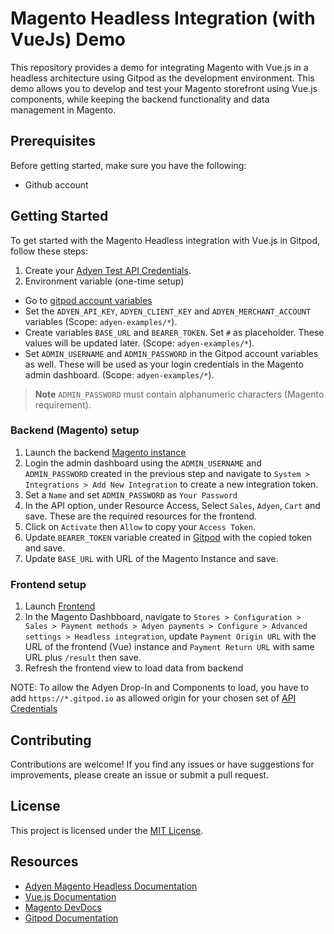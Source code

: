 # Magento Headless Integration (with VueJs) Demo

This repository provides a demo for integrating Magento with Vue.js in a headless architecture using Gitpod as the development environment. This demo allows you to develop and test your Magento storefront using Vue.js components, while keeping the backend functionality and data management in Magento.

## Prerequisites

Before getting started, make sure you have the following:

- Github account

## Getting Started

To get started with the Magento Headless integration with Vue.js in Gitpod, follow these steps:


1. Create your [Adyen Test API Credentials](https://docs.adyen.com/user-management/how-to-get-the-api-key).
2. Environment variable (one-time setup)
 - Go to [gitpod account variables](https://gitpod.io/variables)
 - Set the `ADYEN_API_KEY`, `ADYEN_CLIENT_KEY` and `ADYEN_MERCHANT_ACCOUNT` variables (Scope: `adyen-examples/*`).
 - Create variables `BASE_URL` and `BEARER_TOKEN`. Set `#` as placeholder. These values will be updated later. (Scope: `adyen-examples/*`).
 - Set `ADMIN_USERNAME` and `ADMIN_PASSWORD` in the Gitpod account variables as well. These will be used as your login credentials in the Magento admin dashboard. (Scope: `adyen-examples/*`).
 > __Note__ `ADMIN_PASSWORD` must contain alphanumeric characters (Magento requirement).


### Backend (Magento) setup
1. Launch the backend [Magento instance](https://github.com/carlosperales95/magento-headless-demo/tree/develop/magento-backend)
2. Login the admin dashboard using the `ADMIN_USERNAME` and `ADMIN_PASSWORD` created in the previous step and navigate to `System > Integrations > Add New Integration` to create a new integration token. 
3. Set a `Name` and set `ADMIN_PASSWORD` as `Your Password`
4. In the API option, under Resource Access, Select `Sales`, `Adyen`, `Cart` and save. These are the required resources for the frontend.
5. Click on `Activate` then `Allow` to copy your `Access Token`. 
6. Update  `BEARER_TOKEN` variable created in [Gitpod](https://gitpod.io/variables) with the copied token and save.
7. Update `BASE_URL` with URL of the Magento Instance and save.


### Frontend setup
1. Launch [Frontend](https://github.com/carlosperales95/magento-headless-demo/tree/develop/vue-frontend)
2. In the Magento Dashbboard, navigate to `Stores > Configuration > Sales > Payment methods > Adyen payments > Configure > Advanced settings > Headless integration`, update `Payment Origin URL` with the URL of the frontend (Vue) instance and `Payment Return URL` with same URL plus `/result` then save.
3. Refresh the frontend view to load data from backend

NOTE: To allow the Adyen Drop-In and Components to load, you have to add `https://*.gitpod.io` as allowed origin for your chosen set of [API Credentials](https://ca-test.adyen.com/ca/ca/config/api_credentials_new.shtml)



## Contributing

Contributions are welcome! If you find any issues or have suggestions for improvements, please create an issue or submit a pull request.

## License

This project is licensed under the [MIT License](LICENSE).


## Resources

- [Adyen Magento Headless Documentation](https://docs.adyen.com/plugins/adobe-commerce/adobe-commerce-headless-integration)
- [Vue.js Documentation](https://vuejs.org/)
- [Magento DevDocs](https://devdocs.magento.com/)
- [Gitpod Documentation](https://www.gitpod.io/docs/)
